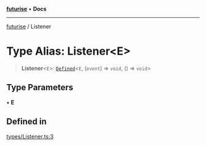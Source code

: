 [**futurise**](../README.md) • **Docs**

***

[futurise](../README.md) / Listener

# Type Alias: Listener\<E\>

> **Listener**\<`E`\>: [`Defined`](Defined.md)\<`E`, (`event`) => `void`, () => `void`\>

## Type Parameters

• **E**

## Defined in

[types/Listener.ts:3](https://github.com/nevoland/futurise/blob/f004fb130ed2cfd337ed99b8ab01ee1b07fb6a02/lib/types/Listener.ts#L3)
